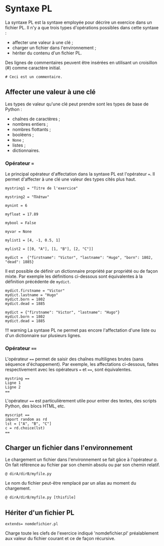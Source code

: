 # Syntaxe PL

La syntaxe PL est la syntaxe employée pour décrire un exercice dans un fichier PL. Il n'y a que trois types d'opérations possibles dans cette syntaxe :

  * affecter une valeur à une clé ;
  * charger un fichier dans l'environnement ;
  * hériter du contenu d'un fichier PL.
  
 Des lignes de commentaires peuvent être insérées en utilisant un croisillon (#) comme caractère initial.
 
```
# Ceci est un commentaire.
```

## Affecter une valeur à une clé

Les types de valeur qu'une clé peut prendre sont les types de base de Python :

  * chaînes de caractères ;
  * nombres entiers ;
  * nombres flottants ;
  * booléens ;
  * `None` ;
  * listes ;
  * dictionnaires.

### Opérateur `=`

Le principal opérateur d'affectation dans la syntaxe PL est l'opérateur `=`. Il permet d'affecter à une clé une valeur des types cités plus haut.

```
mystring1 = "Titre de l'exercice"

mystring2 = "Πλάτων"

mynint = 6

myfloat = 17.89

mybool = False

myvar = None

mylist1 = [4, -1, 0.5, 1]

mylist2 = [[0, "A"], [1, "B"], [2, "C"]]

mydict =  {"firstname": "Victor", "lastname": "Hugo", "born": 1802, "dead": 1885}
```

Il est possible de définir un dictionnaire propriété par propriété ou de façon mixte. Par exemple les définitions ci-dessous sont équivalentes à la définition précédente de `mydict`.

```
mydict.firstname = "Victor"
mydict.lastname = "Hugo"
mydict.born = 1802
mydict.dead = 1885
```

```
mydict = {"firstname": "Victor", "lastname": "Hugo"}
mydict.born = 1802
mydict.dead = 1885
```

!!! warning
    La syntaxe PL ne permet pas encore l'affectation d'une liste ou d'un dictionnaire sur plusieurs lignes.
  
### Opérateur `==`

L'opérateur `==` permet de saisir des chaînes multilignes brutes (sans séquence d'échappement). Par exemple, les affectations ci-dessous, faites respectivement avec les opérateurs `=` et `==`, sont équivalentes. 

```
mystring ==
Ligne 1
Ligne 2
==
```

L'opérateur `==` est particulièrement utile pour entrer des textes, des scripts Python, des blocs HTML, etc.

```
myscript ==
import random as rd
lst = ["A", "B", "C"]
c = rd.choice(lst)
==
```

## Charger un fichier dans l'environnement

Le chargement un fichier dans l'environnement se fait gâce à l'opérateur `@`. On fait référence au fichier par son chemin absolu ou par son chemin relatif.

~~~
@ dirA/dirB/myfile.py
~~~

Le nom du fichier peut-être remplacé par un alias au moment du chargement.

~~~
@ dirA/dirB/myfile.py [thisfile]
~~~


## Hériter d'un fichier PL

~~~
extends= nomdefichier.pl 
~~~

Charge toute les clefs de l'exercice indiqué 'nomdefichier.pl' préalablement aux valeur du fichier courant et ce de façon récursive.
